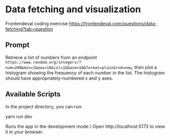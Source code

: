 # Data fetching and visualization

Frontendeval coding exercise https://frontendeval.com/questions/data-fetching?tab=question

## Prompt

Retrieve a list of numbers from an endpoint `https://www.random.org/integers/?num=200&min=1&max=10&col=1&base=10&format=plain&rnd=new`, then plot a histogram showing the frequency of each number in the list. The histogram should have appropriately-numbered x and y axes.

## Available Scripts

In the project directory, you can run:

yarn run dev

Runs the app in the development mode.\ Open http://localhost:5173 to view it in your browser.
